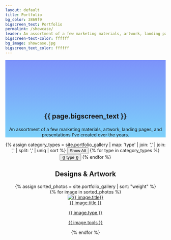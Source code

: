 ```yaml
---
layout: default
title: Portfolio
bg_color: 3869f9
bigscreen_text: Portfolio
permalink: /showcase/
leader: An assortment of a few marketing materials, artwork, landing pages, and presentations I've created over the years.
bigscreen-text-color: ffffff
bg_image: showcase.jpg
bigscreen_text_color: ffffff
---
```

<section class="bigscreen mediumpadding" style="padding-top: 135px; background-image: linear-gradient(
    rgba(56, 89, 249, 0.65),
    rgba(56, 186, 249, 0.65)
  ), url('/images/backgrounds/{{ page.bg_image }}');">
  <center>
  <div class="invert">
    <h1 style="text-shadow: none;" class="canon">{{ page.bigscreen_text }}</h1>
    <p style="text-align: center; margin-top: 20px; max-width: 500px;" class="long-primer invert">An assortment of a few marketing materials, artwork, landing pages, and presentations I've created over the years.</p>
  </div>
  </center>
</section>

<center>
	<div class="filtering">
		<!-- Gather unique tags from portfolio_gallery -->
		{% assign category_types =  site.portfolio_gallery | map: 'type' | join: ',' | join: ',' | split: ',' | uniq | sort %}
		<button id="showall" class="filter_button">Show All</button>
		{% for type in category_types %}
			<button id="{{ type | slugify }}" class="filter_button">{{ type }}</button>
		{% endfor %}
	</div>
  <div class="gallery-container">
    <h2>Designs & Artwork</h2>
      {% assign sorted_photos = site.portfolio_gallery | sort: "weight" %}
      <div class="photo-gallery">
        {% for image in sorted_photos %}
          <div class="cell {{ image.type | slugify }}" >
          <a href="{{ image.link }}" target="_blank">
            <img src="{{ image.image_path }}" alt="{{ image.title}}" class="responsive-image">
            <div class="overlay">
              <div class="overlaytext">{{ image.title }}
              <p>{{ image.type }}</p>
              <p style="font-size:14px;">{{ image.tools }}</p></div>
            </div>
            </a>
          </div>
        {% endfor %}
      </div>
  </div>
<script>
	$(function() {
	    $('.filtering button').click(function(){
	      var get_id = this.id;
	      var get_current = $('.photo-gallery .' + get_id);
	        $('.cell').not( get_current ).hide(500);
	        get_current.show(500);
	    });
	    $('#showall').click(function() {
	        $('.cell').show(500);
	    });
	});
</script>
